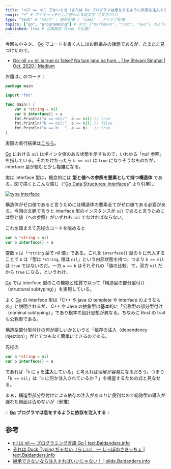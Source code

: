 ```yaml
---
title: "nil == nil でないとき（または Go プログラマは息をするように依存を注入する）" # 記事のタイトル
emoji: "⌨" # アイキャッチとして使われる絵文字（1文字だけ）
type: "tech" # "tech" : 技術記事 / "idea" : アイデア記事
topics: ["go", "programming"] # タグ。["markdown", "rust", "aws"] のように指定する
published: true # 公開設定（true で公開）
---
```


今回も小ネタ。 [Go] でコードを書く人にはお馴染みの話題であるが，たまたま見つけたので。

- [Go: nil == nil is true or false? Na tum jano na hum… | by Shivani Singhal | Oct, 2020 | Medium](https://medium.com/@shivi28/go-when-nil-nil-returns-true-a8a014abeffb)

お題はこのコード：

```go
package main

import "fmt"

func main() {
    var a *string = nil
    var b interface{} = a
    fmt.Println("a == nil:", a == nil) // true
    fmt.Println("b == nil:", b == nil) // false
    fmt.Println("a == b:  ", a == b)   // true
}
```

実際の実行結果は[こちら](https://play.golang.org/p/wKADfQk3-li)。

[Go] における `nil` はポインタ値のある状態を示すもので，いわゆる「null 参照」を指している。それだけだったら `b == nil` は `true` になりそうなものだが， interface 型が絡むと少し複雑になる。

実は interface 型は，概念的には **型と値への参照を要素として持つ構造体** である。図で描くとこんな感じ（“[Go Data Structures: Interfaces](https://research.swtch.com/interfaces)” より引用）。

[![type interface](https://research.swtch.com/gointer2.png)](https://research.swtch.com/interfaces)

構造体がゼロ値であると言うためには構造体の要素全てがゼロ値である必要がある。今回の文脈で言うと interface 型のインスタンスが `nil` であると言うためには型と値（への参照）がいずれも `nil` でなければならない。

これを踏まえて先程のコードを眺めると

```go
var a *string = nil
var b interface{} = a
```

変数 `a` は「`*string` 型で nil 値」である。これを `interface{}` 型の `b` に代入することで `b` は「型は `*string`, 値は `nil`」という内部状態を持つ。つまり `b == nil` は `true` ではないのだ。一方 `a == b` はそれぞれの「値の比較」で，双方 `nil` だから `true` になる，というわけ。

[Go] では interfece 型のこの機能と性質で以って「構造型の部分型付け（structural subtyping）」を実現している。

よく [Go] の interfece 型は「C++ や java の templete や interface のようなもの」と説明されるが， C++ や Java の抽象型は基本的に「公称型の部分型付け（nominal subtyping）」であり根本の設計思想が異なる。ちなみに Rust の trait も公称型である。

構造型部分型付けの何が嬉しいかというと「依存の注入（dependency injection）」がとてつもなく簡単にできるのである。

先程の

```go
var a *string = nil
var b interface{} = a
```

であれば「`b` に `a` を**注入**している」と考えれば理解が容易になるだろう。つまり「`b == nil`」は「`b` に何か注入されているか？」を検査するための式と見なせる。

まぁ，構造型部分型付けによる依存の注入があまりに便利なので総称型の導入が遅れた側面は否めないが（邪推）

💡 **[Go] プログラマは息をするように依存を注入する** 💡

## 参考

- [nil は nil — プログラミング言語 Go | text.Baldanders.info](https://text.baldanders.info/golang/nil-is-nil/)
- [それは Duck Typing ぢゃない（らしい） — しっぽのさきっちょ | text.Baldanders.info](https://text.baldanders.info/remark/2020/04/subtyping/)
- [継承できないなら注入すればいいじゃない！ | slide.Baldanders.info](https://slide.baldanders.info/shimane-go-2020-01-23/)

[Go]: https://golang.org/ "The Go Programming Language"
